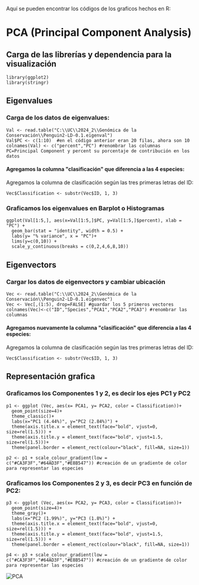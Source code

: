 Aquí se pueden encontrar los códigos de los graficos hechos en R:

# **PCA (Principal Component Analysis)**
## Carga de las librerías y dependencia para la visualización
```{r}
library(ggplot2)
library(stringr)
```

## Eigenvalues
### Carga de los datos de eigenvalues: 
```{r}
Val <- read.table("C:\\UC\\2024_2\\Genómica de la Conservación\\Penguin2-LD-0.1.eigenval")
Val$PC <- c(1:10)  #en el código anterior eran 20 filas, ahora son 10
colnames(Val) <- c("percent","PC") #renombrar las columnas PC=Principal Component y percent su porcentaje de contribución en los datos
```
#### Agregamos la columna "clasificación" que diferencia a las 4 especies:
Agregamos la columna de clasificación según las tres primeras letras del ID:
```{r}
Vec$Classification <- substr(Vec$ID, 1, 3)
```

### Graficamos  los eigenvalues en Barplot o Histogramas 
```{r}
ggplot(Val[1:5,], aes(x=Val[1:5,]$PC, y=Val[1:5,]$percent), xlab = "PC") +
  geom_bar(stat = "identity", width = 0.5) +
  labs(y= "% variance", x = "PC")+
  lims(y=c(0,10)) +
  scale_y_continuous(breaks = c(0,2,4,6,8,10))
```

## Eigenvectors
### Cargar los datos de eigenvectors y cambiar ubicación
```{r}
Vec <- read.table("C:\\UC\\2024_2\\Genómica de la Conservación\\Penguin2-LD-0.1.eigenvec")  
Vec <- Vec[,(1:5), drop=FALSE] #guardar los 5 primeros vectores
colnames(Vec)<-c("ID","Species","PCA1","PCA2","PCA3") #renombrar las columnas
```
#### Agregamos nuevamente la columna "clasificación" que diferencia a las 4 especies:
Agregamos la columna de clasificación según las tres primeras letras del ID:
```{r}
Vec$Classification <- substr(Vec$ID, 1, 3)
```

## Representación grafica 
### Graficamos los Componentes 1 y 2, es decir los ejes PC1 y PC2
```{r}
p1 <- ggplot (Vec, aes(x= PCA1, y= PCA2, color = Classification))+  
  geom_point(size=4)+  
  theme_classic()+  
  labs(x="PC1 (4.44%)", y="PC2 (2.84%)") +  
  theme(axis.title.x = element_text(face="bold", vjust=0, size=rel(1.5))) +  
  theme(axis.title.y = element_text(face="bold", vjust=1.5, size=rel(1.5)))+  
  theme(panel.border = element_rect(colour="black", fill=NA, size=1)) 

p2 <- p1 + scale_colour_gradient(low = c("#CA3F3F","#64AD3F","#E8B547")) #creación de un gradiente de color para representar las especies
```

### Graficamos los Componentes 2 y 3, es decir PC3 en función de PC2:
```{r}
p3 <- ggplot (Vec, aes(x= PCA2, y= PCA3, color = Classification))+
  geom_point(size=4)+
  theme_gray()+
  labs(x="PC2 (1.99%)", y="PC3 (1.8%)") +
  theme(axis.title.x = element_text(face="bold", vjust=0, size=rel(1.5))) +
  theme(axis.title.y = element_text(face="bold", vjust=1.5, size=rel(1.5))) +
  theme(panel.border = element_rect(colour="black", fill=NA, size=1))

p4 <- p3 + scale_colour_gradient(low = c("#CA3F3F","#64AD3F","#E8B547")) #creación de un gradiente de color para representar las especies
```
![PCA](https://github.com/user-attachments/assets/766538c6-e644-404f-9c38-7f50c65c6c22)


